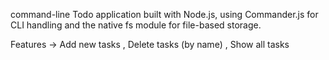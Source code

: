 command-line Todo application built with Node.js, using Commander.js
for CLI handling and the native fs module for file-based storage.

Features ->
Add new tasks ,
Delete tasks (by name) ,
Show all tasks

